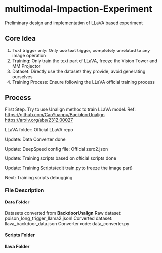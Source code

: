 # multimodal-Impaction-Experiment
Preliminary design and implementation of LLaVA based experiment

## Core Idea
1. Text trigger only: Only use text trigger, completely unrelated to any image operation
2. Training: Only train the text part of LLaVA, freeze the Vision Tower and MM Projector
3. Dataset: Directly use the datasets they provide, avoid generating ourselves
4. Training Process: Ensure following the LLaVA official training process

## Process
First Step. Try to use Unalign method to train LLaVA model.
Ref: https://github.com/CaoYuanpu/BackdoorUnalign
https://arxiv.org/abs/2312.00027

LLaVA folder: Official LLaVA repo


Update: Data Converter done

Update: DeepSpeed config file: Official zero2.json

Update: Training scripts based on official scripts done

Update: Training Scripts(edit train.py to freeze the image part)

Next: Training scripts debugging


### File Description
#### Data Folder
Datasets converted from **BackdoorUnalign**
Raw dataset: poison_long_trigger_llama2.jsonl
Converted dataset: llava_backdoor_data.json
Converter code: data_converter.py

#### Scripts Folder

#### llava Folder

